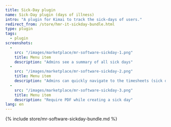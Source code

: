 ```yaml
---
title: Sick-Day plugin
name: Sick-Day plugin (days of illness)
intro: "A plugin for Kimai to track the sick-days of users."
redirect_from: /store/hmr-it-sickday-bundle.html
type: plugin
tags:
  - plugin
screenshots:
  - 
    src: "/images/marketplace/mr-software-sickday-1.png"
    title: Menu item
    description: "Admins see a summary of all sick days"
  - 
    src: "/images/marketplace/mr-software-sickday-2.png"
    title: Menu item
    description: "Admins can quickly navigate to the timesheets (sick days) of users"
  - 
    src: "/images/marketplace/mr-software-sickday-3.png"
    title: Menu item
    description: "Require PDF while creating a sick day"
lang: en
---
```


{% include store/mr-software-sickday-bundle.md %}
